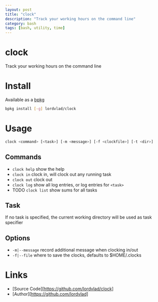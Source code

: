 ```yaml
---
layout: post
title: "clock"
description: "Track your working hours on the command line"
category: bash
tags: [bash, utility, time]
---
```


# clock

Track your working hours on the command line

# Install

Available as a [bpkg](http://www.bpkg.io/)
```sh
bpkg install [-g] lordvlad/clock
```

# Usage
```sh
clock <command> [<task>] [-m <message>] [-f <clockfile>] [-t <dir>]
```

## Commands
-  `clock help`    show the help
-  `clock in`      clock in, will clock out any running task
-  `clock out`     clock out
-  `clock log`     show all log entries, or log entries for `<task>`
-  TODO `clock list`    show sums for all tasks

## Task
  If no task is specified, the current working directory
  will be used as task specifier

## Options
-  `-m|--message`      record additional message when clocking in/out
-  `-f|--file`         where to save the clocks, defaults to $HOME/.clocks

# Links
* [Source Code][https://github.com/lordvlad/clock]
* [Author][https://github.com/lordvlad]